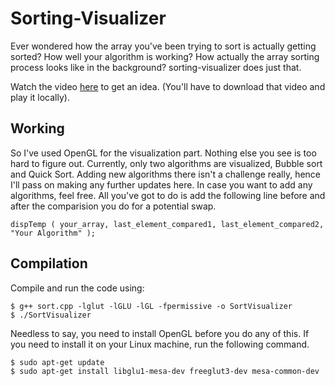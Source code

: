 # Sorting-Visualizer
Ever wondered how the array you've been trying to sort is actually getting sorted? How well your algorithm is working? How actually the array sorting process looks like in the background? sorting-visualizer does just that.

Watch the video [here](https://github.com/dehnuwalaHusain/Sorting-Visualizer/blob/master/SortingVisualizer) to get an idea. (You'll have to download that video and play it locally).

## Working
So I've used OpenGL for the visualization part. Nothing else you see is too hard to figure out.
Currently, only two algorithms are visualized, Bubble sort and Quick Sort.
Adding new algorithms there isn't a challenge really, hence I'll pass on making any further updates here.
In case you want to add any algorithms, feel free.
All you've got to do is add the following line before and after the comparision you do for a potential swap.

`dispTemp ( your_array, last_element_compared1, last_element_compared2, "Your Algorithm" );`

## Compilation
Compile and run the code using:
```
$ g++ sort.cpp -lglut -lGLU -lGL -fpermissive -o SortVisualizer
$ ./SortVisualizer
```

Needless to say, you need to install OpenGL before you do any of this. If you need to install it on your Linux machine, run the following command.
```
$ sudo apt-get update
$ sudo apt-get install libglu1-mesa-dev freeglut3-dev mesa-common-dev
```
